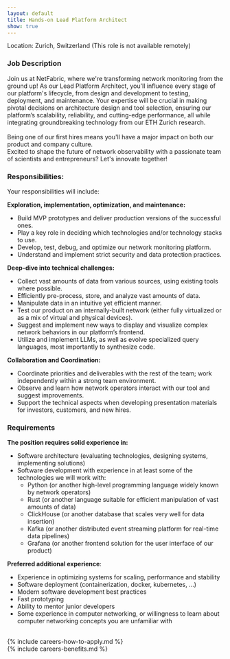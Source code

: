 ```yaml
---
layout: default
title: Hands-on Lead Platform Architect
show: true
---
```


Location: Zurich, Switzerland (This role is not available remotely)

### Job Description

Join us at NetFabric, where we're transforming network monitoring from the ground up! As our Lead Platform Architect, you'll influence every stage of our platform's lifecycle, from design and development to testing, deployment, and maintenance. Your expertise will be crucial in making pivotal decisions on architecture design and tool selection, ensuring our platform’s scalability, reliability, and cutting-edge performance, all while integrating groundbreaking technology from our ETH Zurich research.
<br><br>
Being one of our first hires means you'll have a major impact on both our product and company culture. <br>
Excited to shape the future of network observability with a passionate team of scientists and entrepreneurs? Let's innovate together!


### Responsibilities:
Your responsibilities will include:

**Exploration, implementation, optimization, and maintenance:**
- Build MVP prototypes and deliver production versions of the successful ones.
- Play a key role in deciding which technologies and/or technology stacks to use.
- Develop, test, debug, and optimize our network monitoring platform.
- Understand and implement strict security and data protection practices.

**Deep-dive into technical challenges:**
- Collect vast amounts of data from various sources, using existing tools where possible.
- Efficiently pre-process, store, and analyze vast amounts of data.
- Manipulate data in an intuitive yet efficient manner.
- Test our product on an internally-built network (either fully virtualized or as a mix of virtual and physical devices).
- Suggest and implement new ways to display and visualize complex network behaviors in our platform’s frontend.
- Utilize and implement LLMs, as well as evolve specialized query languages, most importantly to synthesize code.

**Collaboration and Coordination:**
- Coordinate priorities and deliverables with the rest of the team; work independently within a strong team environment.
- Observe and learn how network operators interact with our tool and suggest improvements.
- Support the technical aspects when developing presentation materials for investors, customers, and new hires.

### Requirements

**The position requires solid experience in:**
- Software architecture (evaluating technologies, designing systems, implementing solutions)
- Software development with experience in at least some of the technologies we will work with:
  - Python (or another high-level programming language widely known by network operators)
  - Rust (or another language suitable for efficient manipulation of vast amounts of data)
  - ClickHouse (or another database that scales very well for data insertion)
  - Kafka (or another distributed event streaming platform for real-time data pipelines)
  - Grafana (or another frontend solution for the user interface of our product)

**Preferred additional experience**:
- Experience in optimizing systems for scaling, performance and stability
- Software deployment (containerization, docker, kubernetes, …)
- Modern software development best practices
- Fast prototyping
- Ability to mentor junior developers
- Some experience in computer networking, or willingness to learn about computer networking concepts you are unfamiliar with
<br>
{% include careers-how-to-apply.md %}
<br>
{% include careers-benefits.md %}
